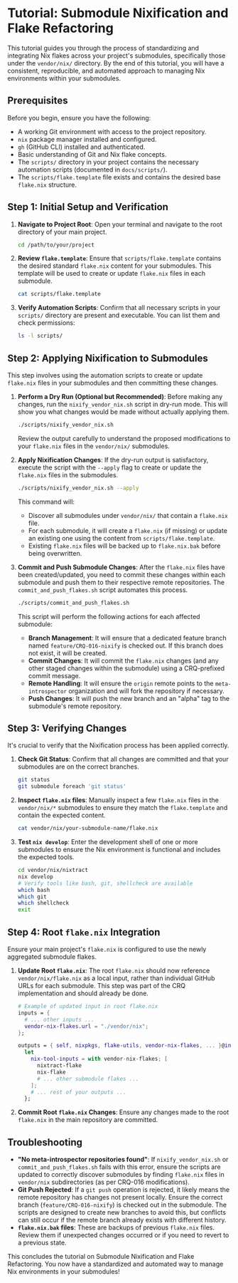 # Tutorial: Submodule Nixification and Flake Refactoring

This tutorial guides you through the process of standardizing and integrating Nix flakes across your project's submodules, specifically those under the `vendor/nix/` directory. By the end of this tutorial, you will have a consistent, reproducible, and automated approach to managing Nix environments within your submodules.

## Prerequisites

Before you begin, ensure you have the following:

*   A working Git environment with access to the project repository.
*   `nix` package manager installed and configured.
*   `gh` (GitHub CLI) installed and authenticated.
*   Basic understanding of Git and Nix flake concepts.
*   The `scripts/` directory in your project contains the necessary automation scripts (documented in `docs/scripts/`).
*   The `scripts/flake.template` file exists and contains the desired base `flake.nix` structure.

## Step 1: Initial Setup and Verification

1.  **Navigate to Project Root**: Open your terminal and navigate to the root directory of your main project.

    ```bash
    cd /path/to/your/project
    ```

2.  **Review `flake.template`**: Ensure that `scripts/flake.template` contains the desired standard `flake.nix` content for your submodules. This template will be used to create or update `flake.nix` files in each submodule.

    ```bash
    cat scripts/flake.template
    ```

3.  **Verify Automation Scripts**: Confirm that all necessary scripts in your `scripts/` directory are present and executable. You can list them and check permissions:

    ```bash
    ls -l scripts/
    ```

## Step 2: Applying Nixification to Submodules

This step involves using the automation scripts to create or update `flake.nix` files in your submodules and then committing these changes.

1.  **Perform a Dry Run (Optional but Recommended)**: Before making any changes, run the `nixify_vendor_nix.sh` script in dry-run mode. This will show you what changes would be made without actually applying them.

    ```bash
    ./scripts/nixify_vendor_nix.sh
    ```

    Review the output carefully to understand the proposed modifications to your `flake.nix` files in the `vendor/nix/` submodules.

2.  **Apply Nixification Changes**: If the dry-run output is satisfactory, execute the script with the `--apply` flag to create or update the `flake.nix` files in the submodules.

    ```bash
    ./scripts/nixify_vendor_nix.sh --apply
    ```

    This command will:
    *   Discover all submodules under `vendor/nix/` that contain a `flake.nix` file.
    *   For each submodule, it will create a `flake.nix` (if missing) or update an existing one using the content from `scripts/flake.template`.
    *   Existing `flake.nix` files will be backed up to `flake.nix.bak` before being overwritten.

3.  **Commit and Push Submodule Changes**: After the `flake.nix` files have been created/updated, you need to commit these changes within each submodule and push them to their respective remote repositories. The `commit_and_push_flakes.sh` script automates this process.

    ```bash
    ./scripts/commit_and_push_flakes.sh
    ```

    This script will perform the following actions for each affected submodule:
    *   **Branch Management**: It will ensure that a dedicated feature branch named `feature/CRQ-016-nixify` is checked out. If this branch does not exist, it will be created.
    *   **Commit Changes**: It will commit the `flake.nix` changes (and any other staged changes within the submodule) using a CRQ-prefixed commit message.
    *   **Remote Handling**: It will ensure the `origin` remote points to the `meta-introspector` organization and will fork the repository if necessary.
    *   **Push Changes**: It will push the new branch and an "alpha" tag to the submodule's remote repository.

## Step 3: Verifying Changes

It's crucial to verify that the Nixification process has been applied correctly.

1.  **Check Git Status**: Confirm that all changes are committed and that your submodules are on the correct branches.

    ```bash
    git status
    git submodule foreach 'git status'
    ```

2.  **Inspect `flake.nix` files**: Manually inspect a few `flake.nix` files in the `vendor/nix/*` submodules to ensure they match the `flake.template` and contain the expected content.

    ```bash
    cat vendor/nix/your-submodule-name/flake.nix
    ```

3.  **Test `nix develop`**: Enter the development shell of one or more submodules to ensure the Nix environment is functional and includes the expected tools.

    ```bash
    cd vendor/nix/nixtract
    nix develop
    # Verify tools like bash, git, shellcheck are available
    which bash
    which git
    which shellcheck
    exit
    ```

## Step 4: Root `flake.nix` Integration

Ensure your main project's `flake.nix` is configured to use the newly aggregated submodule flakes.

1.  **Update Root `flake.nix`**: The root `flake.nix` should now reference `vendor/nix/flake.nix` as a local input, rather than individual GitHub URLs for each submodule. This step was part of the CRQ implementation and should already be done.

    ```nix
    # Example of updated input in root flake.nix
    inputs = {
      # ... other inputs ...
      vendor-nix-flakes.url = "./vendor/nix";
    };

    outputs = { self, nixpkgs, flake-utils, vendor-nix-flakes, ... }@inputs:
      let
        nix-tool-inputs = with vendor-nix-flakes; [
          nixtract-flake
          nix-flake
          # ... other submodule flakes ...
        ];
        # ... rest of your outputs ...
      };
    ```

2.  **Commit Root `flake.nix` Changes**: Ensure any changes made to the root `flake.nix` in the main repository are committed.

## Troubleshooting

*   **"No meta-introspector repositories found"**: If `nixify_vendor_nix.sh` or `commit_and_push_flakes.sh` fails with this error, ensure the scripts are updated to correctly discover submodules by finding `flake.nix` files in `vendor/nix` subdirectories (as per CRQ-016 modifications).
*   **Git Push Rejected**: If a `git push` operation is rejected, it likely means the remote repository has changes not present locally. Ensure the correct branch (`feature/CRQ-016-nixify`) is checked out in the submodule. The scripts are designed to create new branches to avoid this, but conflicts can still occur if the remote branch already exists with different history.
*   **`flake.nix.bak` files**: These are backups of previous `flake.nix` files. Review them if unexpected changes occurred or if you need to revert to a previous state.

This concludes the tutorial on Submodule Nixification and Flake Refactoring. You now have a standardized and automated way to manage Nix environments in your submodules!